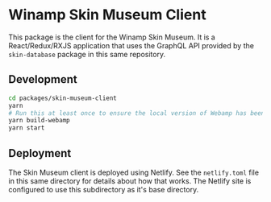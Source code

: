 # Winamp Skin Museum Client

This package is the client for the Winamp Skin Museum. It is a React/Redux/RXJS application that uses the GraphQL API provided by the `skin-database` package in this same repository.

## Development

```bash
cd packages/skin-museum-client
yarn
# Run this at least once to ensure the local version of Webamp has been built.
yarn build-webamp
yarn start
```

## Deployment

The Skin Museum client is deployed using Netlify. See the `netlify.toml` file in this same directory for details about how that works. The Netlify site is configured to use this subdirectory as it's base directory.